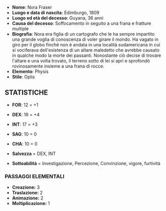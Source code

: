 - **Nome**: Nora Fraser
- **Luogo e data di nascita**: Edimburgo, 1809
- **Luogo ed età del decesso**: Guyana, 36 anni
- **Causa del decesso**: Soffocamento in seguito a una frana e fratture multiple
- **Biografia**: Nora era figlia di un cartografo che le ha sempre impartito una grande voglia di conoscenza di voler girare il mondo. Ha vagato in giro per il globo finché non è andata in una località sudamericana in cui si vociferava dell'esistenza di un altare maledetto che avrebbe causato in qualche modo la morte dei passanti. Nonostante ciò decise di trovare l'altare e una volta trovato, il terreno sotto di lei si aprì e sprofondò rovinosamente insieme a una frana di rocce.
- **Elemento**: Physis
- **Stile**: Oplis

## STATISTICHE

- **FOR**: 12 = +1
- **DEX**: 18 = +4
- **INT**: 17 = +3
- **SAG**: 10 = 0
- **CHA**: 10 = 0

- **Salvezza** = DEX, INT
- **Sottoabilità** = Investigazione, Percezione, Convinzione, vigore, furtività

### PASSAGGI ELEMENTALI

- **Creazione:** 3
- **Traslazione:** 2
- **Animazione:** 2
- **Moltiplicazione:** 1